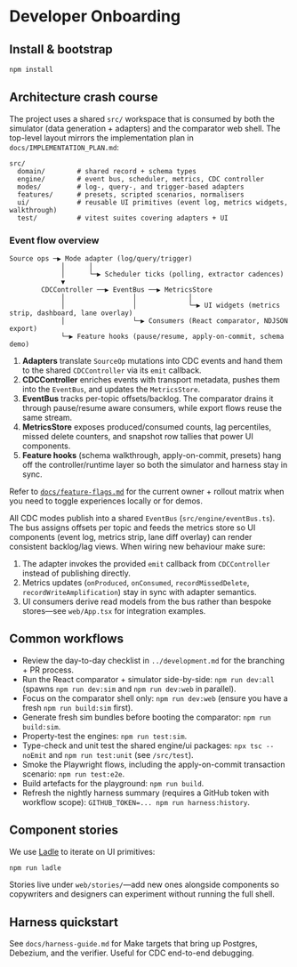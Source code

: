 # Developer Onboarding

## Install & bootstrap
```bash
npm install
```

## Architecture crash course

The project uses a shared `src/` workspace that is consumed by both the simulator (data generation + adapters) and the comparator web shell. The top-level layout mirrors the implementation plan in `docs/IMPLEMENTATION_PLAN.md`:

```
src/
  domain/        # shared record + schema types
  engine/        # event bus, scheduler, metrics, CDC controller
  modes/         # log-, query-, and trigger-based adapters
  features/      # presets, scripted scenarios, normalisers
  ui/            # reusable UI primitives (event log, metrics widgets, walkthrough)
  test/          # vitest suites covering adapters + UI
```

### Event flow overview

```text
Source ops ─▶ Mode adapter (log/query/trigger)
             │      │
             │      └─▶ Scheduler ticks (polling, extractor cadences)
             ▼
        CDCController ──▶ EventBus ──▶ MetricsStore
             │                 │             │
             │                 │             └─▶ UI widgets (metrics strip, dashboard, lane overlay)
             │                 └─▶ Consumers (React comparator, NDJSON export)
             └─▶ Feature hooks (pause/resume, apply-on-commit, schema demo)
```

1. **Adapters** translate `SourceOp` mutations into CDC events and hand them to the shared `CDCController` via its `emit` callback.
2. **CDCController** enriches events with transport metadata, pushes them into the `EventBus`, and updates the `MetricsStore`.
3. **EventBus** tracks per-topic offsets/backlog. The comparator drains it through pause/resume aware consumers, while export flows reuse the same stream.
4. **MetricsStore** exposes produced/consumed counts, lag percentiles, missed delete counters, and snapshot row tallies that power UI components.
5. **Feature hooks** (schema walkthrough, apply-on-commit, presets) hang off the controller/runtime layer so both the simulator and harness stay in sync.

Refer to [`docs/feature-flags.md`](./feature-flags.md) for the current owner + rollout matrix when you need to toggle experiences locally or for demos.

All CDC modes publish into a shared `EventBus` (`src/engine/eventBus.ts`). The bus assigns offsets per topic and feeds the metrics store so UI components (event log, metrics strip, lane diff overlay) can render consistent backlog/lag views. When wiring new behaviour make sure:

1. The adapter invokes the provided `emit` callback from `CDCController` instead of publishing directly.
2. Metrics updates (`onProduced`, `onConsumed`, `recordMissedDelete`, `recordWriteAmplification`) stay in sync with adapter semantics.
3. UI consumers derive read models from the bus rather than bespoke stores—see `web/App.tsx` for integration examples.

## Common workflows
- Review the day-to-day checklist in `../development.md` for the branching + PR process.
- Run the React comparator + simulator side-by-side: `npm run dev:all` (spawns `npm run dev:sim` and `npm run dev:web` in parallel).
- Focus on the comparator shell only: `npm run dev:web` (ensure you have a fresh `npm run build:sim` first).
- Generate fresh sim bundles before booting the comparator: `npm run build:sim`.
- Property-test the engines: `npm run test:sim`.
- Type-check and unit test the shared engine/ui packages: `npx tsc --noEmit` and `npm run test:unit` (see `/src/test`).
- Smoke the Playwright flows, including the apply-on-commit transaction scenario: `npm run test:e2e`.
- Build artefacts for the playground: `npm run build`.
- Refresh the nightly harness summary (requires a GitHub token with workflow scope): `GITHUB_TOKEN=... npm run harness:history`.

## Component stories
We use [Ladle](https://ladle.dev/) to iterate on UI primitives:
```bash
npm run ladle
```
Stories live under `web/stories/`—add new ones alongside components so copywriters and designers can experiment without running the full shell.

## Harness quickstart
See `docs/harness-guide.md` for Make targets that bring up Postgres, Debezium, and the verifier. Useful for CDC end-to-end debugging.
